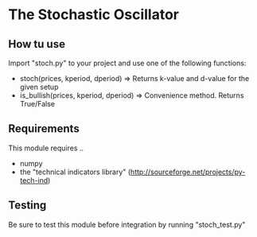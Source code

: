 # The Stochastic Oscillator

## How tu use

Import "stoch.py" to your project and use one of the following functions:

- stoch(prices, kperiod, dperiod) => Returns k-value and d-value for the given setup
- is_bullish(prices, kperiod, dperiod) => Convenience method. Returns True/False

## Requirements

This module requires ..

- numpy
- the "technical indicators library" (http://sourceforge.net/projects/py-tech-ind)

## Testing

Be sure to test this module before integration by running "stoch_test.py"


